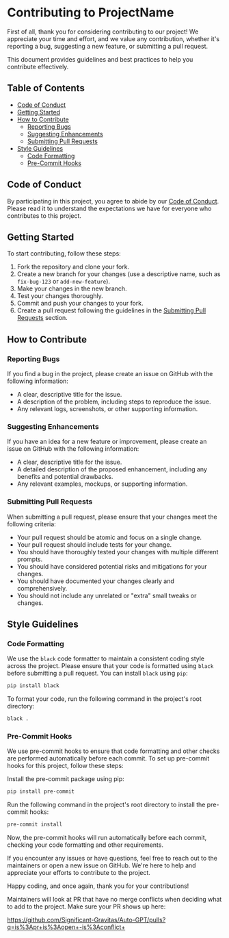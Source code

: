# Contributing to ProjectName

First of all, thank you for considering contributing to our project! We appreciate your time and effort, and we value any contribution, whether it's reporting a bug, suggesting a new feature, or submitting a pull request.

This document provides guidelines and best practices to help you contribute effectively.

## Table of Contents

- [Code of Conduct](#code-of-conduct)
- [Getting Started](#getting-started)
- [How to Contribute](#how-to-contribute)
  - [Reporting Bugs](#reporting-bugs)
  - [Suggesting Enhancements](#suggesting-enhancements)
  - [Submitting Pull Requests](#submitting-pull-requests)
- [Style Guidelines](#style-guidelines)
  - [Code Formatting](#code-formatting)
  - [Pre-Commit Hooks](#pre-commit-hooks)

## Code of Conduct

By participating in this project, you agree to abide by our [Code of Conduct](CODE_OF_CONDUCT.md). Please read it to understand the expectations we have for everyone who contributes to this project.

## Getting Started

To start contributing, follow these steps:

1. Fork the repository and clone your fork.
2. Create a new branch for your changes (use a descriptive name, such as `fix-bug-123` or `add-new-feature`).
3. Make your changes in the new branch.
4. Test your changes thoroughly.
5. Commit and push your changes to your fork.
6. Create a pull request following the guidelines in the [Submitting Pull Requests](#submitting-pull-requests) section.

## How to Contribute

### Reporting Bugs

If you find a bug in the project, please create an issue on GitHub with the following information:

- A clear, descriptive title for the issue.
- A description of the problem, including steps to reproduce the issue.
- Any relevant logs, screenshots, or other supporting information.

### Suggesting Enhancements

If you have an idea for a new feature or improvement, please create an issue on GitHub with the following information:

- A clear, descriptive title for the issue.
- A detailed description of the proposed enhancement, including any benefits and potential drawbacks.
- Any relevant examples, mockups, or supporting information.

### Submitting Pull Requests

When submitting a pull request, please ensure that your changes meet the following criteria:

- Your pull request should be atomic and focus on a single change.
- Your pull request should include tests for your change.
- You should have thoroughly tested your changes with multiple different prompts.
- You should have considered potential risks and mitigations for your changes.
- You should have documented your changes clearly and comprehensively.
- You should not include any unrelated or "extra" small tweaks or changes.

## Style Guidelines

### Code Formatting

We use the `black` code formatter to maintain a consistent coding style across the project. Please ensure that your code is formatted using `black` before submitting a pull request. You can install `black` using `pip`:

```bash
pip install black
```

To format your code, run the following command in the project's root directory:

```bash
black .
```
### Pre-Commit Hooks
We use pre-commit hooks to ensure that code formatting and other checks are performed automatically before each commit. To set up pre-commit hooks for this project, follow these steps:

Install the pre-commit package using pip:
```bash
pip install pre-commit
```

Run the following command in the project's root directory to install the pre-commit hooks:
```bash
pre-commit install
```

Now, the pre-commit hooks will run automatically before each commit, checking your code formatting and other requirements.

If you encounter any issues or have questions, feel free to reach out to the maintainers or open a new issue on GitHub. We're here to help and appreciate your efforts to contribute to the project.

Happy coding, and once again, thank you for your contributions!

Maintainers will look at PR that have no merge conflicts when deciding what to add to the project. Make sure your PR shows up here:

https://github.com/Significant-Gravitas/Auto-GPT/pulls?q=is%3Apr+is%3Aopen+-is%3Aconflict+
